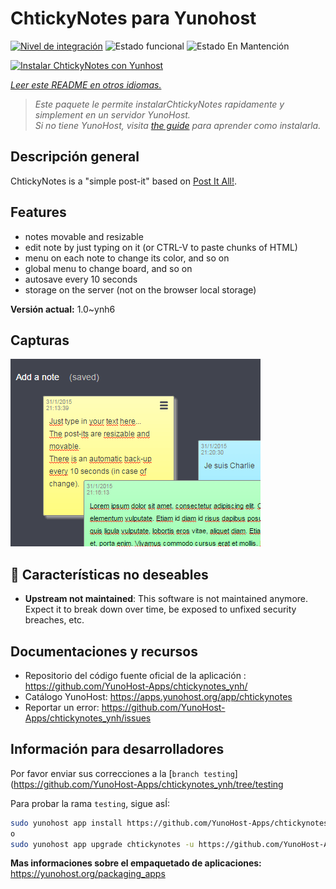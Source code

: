 <!--
Este archivo README esta generado automaticamente<https://github.com/YunoHost/apps/tree/master/tools/readme_generator>
No se debe editar a mano.
-->

# ChtickyNotes para Yunohost

[![Nivel de integración](https://dash.yunohost.org/integration/chtickynotes.svg)](https://dash.yunohost.org/appci/app/chtickynotes) ![Estado funcional](https://ci-apps.yunohost.org/ci/badges/chtickynotes.status.svg) ![Estado En Mantención](https://ci-apps.yunohost.org/ci/badges/chtickynotes.maintain.svg)

[![Instalar ChtickyNotes con Yunhost](https://install-app.yunohost.org/install-with-yunohost.svg)](https://install-app.yunohost.org/?app=chtickynotes)

*[Leer este README en otros idiomas.](./ALL_README.md)*

> *Este paquete le permite instalarChtickyNotes rapidamente y simplement en un servidor YunoHost.*  
> *Si no tiene YunoHost, visita [the guide](https://yunohost.org/install) para aprender como instalarla.*

## Descripción general

ChtickyNotes is a "simple post-it" based on [Post It All!](https://github.com/txusko/PostItAll).

## Features

- notes movable and resizable
- edit note by just typing on it (or CTRL-V to paste chunks of HTML)
- menu on each note to change its color, and so on
- global menu to change board, and so on
- autosave every 10 seconds
- storage on the server (not on the browser local storage)


**Versión actual:** 1.0~ynh6

## Capturas

![Captura de ChtickyNotes](./doc/screenshots/chtickynotes.gif)

## :red_circle: Características no deseables

- **Upstream not maintained**: This software is not maintained anymore. Expect it to break down over time, be exposed to unfixed security breaches, etc.

## Documentaciones y recursos

- Repositorio del código fuente oficial de la aplicación : <https://github.com/YunoHost-Apps/chtickynotes_ynh/>
- Catálogo YunoHost: <https://apps.yunohost.org/app/chtickynotes>
- Reportar un error: <https://github.com/YunoHost-Apps/chtickynotes_ynh/issues>

## Información para desarrolladores

Por favor enviar sus correcciones a la [`branch testing`](https://github.com/YunoHost-Apps/chtickynotes_ynh/tree/testing

Para probar la rama `testing`, sigue asÍ:

```bash
sudo yunohost app install https://github.com/YunoHost-Apps/chtickynotes_ynh/tree/testing --debug
o
sudo yunohost app upgrade chtickynotes -u https://github.com/YunoHost-Apps/chtickynotes_ynh/tree/testing --debug
```

**Mas informaciones sobre el empaquetado de aplicaciones:** <https://yunohost.org/packaging_apps>
